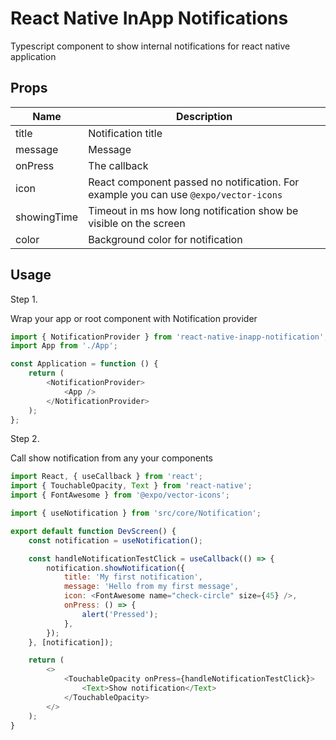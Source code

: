 # React Native InApp Notifications

Typescript component to show internal notifications for react native application

## Props

| Name        | Description                                                                          |
| ----------- | ------------------------------------------------------------------------------------ |
| title       | Notification title                                                                   |
| message     | Message                                                                              |
| onPress     | The callback                                                                         |
| icon        | React component passed no notification. For example you can use `@expo/vector-icons` |
| showingTime | Timeout in ms how long notification show be visible on the screen                    |
| color       | Background color for notification                                                    |

## Usage

Step 1.

Wrap your app or root component with Notification provider

```javascript
import { NotificationProvider } from 'react-native-inapp-notification';
import App from './App';

const Application = function () {
    return (
        <NotificationProvider>
            <App />
        </NotificationProvider>
    );
};
```

Step 2.

Call show notification from any your components

```javascript
import React, { useCallback } from 'react';
import { TouchableOpacity, Text } from 'react-native';
import { FontAwesome } from '@expo/vector-icons';

import { useNotification } from 'src/core/Notification';

export default function DevScreen() {
    const notification = useNotification();

    const handleNotificationTestClick = useCallback(() => {
        notification.showNotification({
            title: 'My first notification',
            message: 'Hello from my first message',
            icon: <FontAwesome name="check-circle" size={45} />,
            onPress: () => {
                alert('Pressed');
            },
        });
    }, [notification]);

    return (
        <>
            <TouchableOpacity onPress={handleNotificationTestClick}>
                <Text>Show notification</Text>
            </TouchableOpacity>
        </>
    );
}
```
